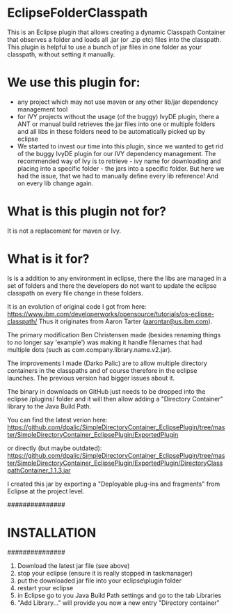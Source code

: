 # EclipseFolderClasspath

This is an Eclipse plugin that allows creating a dynamic Classpath Container that observes a folder and loads all .jar (or .zip etc) files into the classpath. 
This plugin is helpful to use a bunch of jar files in one folder as your classpath, without setting it manually.

# We use this plugin for:
- any project which may not use maven or any other lib/jar dependency management tool
- for IVY projects without the usage (of the buggy) IvyDE plugin, there a ANT or manual build retrieves the jar files into one or multiple folders and all libs in these folders need to be automatically picked up by eclipse
- We started to invest our time into this plugin, since we wanted to get rid of the buggy IvyDE plugin for our IVY dependency management. The recommended way of Ivy is to retrieve - ivy name for downloading and placing into a specific folder - the jars into a specific folder. But here we had the issue, that we had to manually define every lib reference! And on every lib change again.

# What is this plugin not for?
It is not a replacement for maven or Ivy. 

# What is it for?
Is is a addition to any environment in eclipse, there the libs are managed in a set of folders and there the developers do not want to update the eclipse classpath on every file change in these folders.


It is an evolution of original code I got from here:
	https://www.ibm.com/developerworks/opensource/tutorials/os-eclipse-classpath/
Thus it originates from Aaron Tarter (aarontar@us.ibm.com).

The primary modification Ben Christensen made (besides renaming things to no longer say 'example') was making it handle
filenames that had multiple dots (such as com.company.library.name.v2.jar).

The improvements I made (Darko Palic) are to allow multiple directory containers in the classpaths and of course therefore in the eclipse launches.
The previous version had bigger issues about it.

The binary in downloads on GitHub just needs to be dropped into the eclipse /plugins/ folder and it will 
then allow adding a "Directory Container" library to the Java Build Path.

You can find the latest verion here:
https://github.com/dpalic/SimpleDirectoryContainer_EclipsePlugin/tree/master/SimpleDirectoryContainer_EclipsePlugin/ExportedPlugin

or directly (but maybe outdated):
https://github.com/dpalic/SimpleDirectoryContainer_EclipsePlugin/tree/master/SimpleDirectoryContainer_EclipsePlugin/ExportedPlugin/DirectoryClasspathContainer_1.1.3.jar

I created this jar by exporting a "Deployable plug-ins and fragments" from Eclipse at the project level.

###############
# INSTALLATION
###############
1. Download the latest jar file (see above)
2. stop your eclipse (ensure it is really stopped in taskmanager)
3. put the downloaded jar file into your eclipse\plugin folder
4. restart your eclipse
5. in Eclipse go to you Java Build Path settings and go to the tab Libraries
6. "Add Library..." will provide you now a new entry "Directory container"
